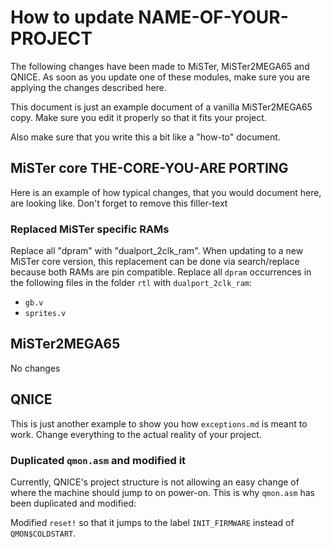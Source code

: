 How to update NAME-OF-YOUR-PROJECT
==================================

The following changes have been made to MiSTer, MiSTer2MEGA65 and QNICE.
As soon as you update one of these modules, make sure you are applying the
changes described here.

This document is just an example document of a vanilla MiSTer2MEGA65 copy.
Make sure you edit it properly so that it fits your project.

Also make sure that you write this a bit like a "how-to" document.

MiSTer core THE-CORE-YOU-ARE PORTING
------------------------------------

Here is an example of how typical changes, that you would document here,
are looking like. Don't forget to remove this filler-text

### Replaced MiSTer specific RAMs

Replace all "dpram" with "dualport_2clk_ram". When updating to a new MiSTer
core version, this replacement can be done via search/replace because both
RAMs are pin compatible. Replace all `dpram` occurrences in the following
files in the folder `rtl` with `dualport_2clk_ram`:

* `gb.v`
* `sprites.v`

MiSTer2MEGA65
-------------

No changes

QNICE
-----

This is just another example to show you how `exceptions.md` is meant to work.
Change everything to the actual reality of your project.

### Duplicated `qmon.asm` and modified it

Currently, QNICE's project structure is not allowing an easy change of where
the machine should jump to on power-on. This is why `qmon.asm` has been
duplicated and modified:

Modified `reset!` so that it jumps to the label `INIT_FIRMWARE` instead
of `QMON$COLDSTART`.
